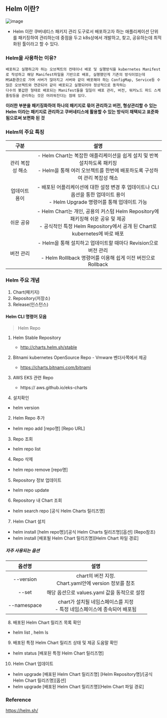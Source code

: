 ## Helm 이란?

![image](https://github.com/alstjq8251/Cs-tech/assets/98382954/9443f5e7-656b-4527-b3c5-8c2b928e95b0)

- Helm 이란 쿠버네티스 패키지 관리 도구로서 배포하고자 하는 애플리케이션 단위를 패키징하여 관리하는데 중점을 두고 k8s상에서 개발하고, 찾고, 공유하는데 최적화된 툴이라고 할 수 있다.

### Helm을 사용하는 이유?
```
배포하고 실행하고자 하는 오브젝트의 컨테이너 배포 및 실행방식을 kubernetes Manifest로 작성하고 해당 Manifest파일을 기반으로 배포, 실행했던게 기존의 방식이었는데
MSA환경으로 가며 서버가 많아지고 서버와 같이 배포해야 하는 ConfigMap, Service등 수많은 오브젝트와 연관되어 같이 배포되고 실행되어야 정상적으로 동작하는
다수의 봊갑한 형태로 배포되는 Manifest들을 일일이 배포 관리, 버전, 워커노드 파드 스케줄링등을 관리하는 것은 어려워진다는 점에 있다.
```

**이러한 부분을 패키징화하여 하나의 패키지로 묶어 관리하고 버전, 형상관리할 수 있는 Helm 이라는 패키지로 관리하고 쿠버네티스에 활용할 수 있는 방식이 채택되고 표준화됨으로써 보편화 된 것**

### Helm의 주요 특징

| 구분 | 설명 |
| :--: | :--: |
| 관리 복잡성 해소 | - Helm Chart는 복잡한 애플리케이션을 쉽게 설치 및 반복 설치하도록 패키징 <br> - Helm을 통해 여러 오브젝트를 한번에 배포하도록 구성하여 관리 복잡성 해소 |
| 업데이트 용이 | - 배포된 어플리케이션에 대한 설정 변경 후 업데이트나 CLI옵션을 통한 업데이트 용이 <br> - Helm Upgrade 명령어를 통해 업데이트 가능 |
| 쉬운 공유 | - Helm Chart는 개인, 공용의 커스텀 Helm Repository에 패키징해 쉬운 공유 및 제공 <br> - 공식적인 특정 Helm Repository에서 공개 된 Chart로 kubernetes에 바로 배포 |
| 버전 관리 | - Helm을 통해 설치하고 업데이트할 때마다 Revision으로 버전 관리 <br> - Helm Rolllback 명령어를 이용해 쉽게 이전 버전으로 Rollback |

### Helm 주요 개념
1. Chart(패키지)
2. Repository(저장소)
3. Release(인스턴스)

#### Helm CLI 명령어 모음
> Helm Repo
1. Helm Stable Repository
   - http://charts.helm.sh/stable
2. Bitnami kubernetes OpenSource Repo - Vmware 벤더사쪽에서 제공
   - https://charts.bitnami.com/bitnami
3. AWS EKS 관련 Repo
   - https:// aws.github.io/eks-charts

1. 설치확인
  - helm version
2. Helm Repo 추가
  - helm repo add [repo명] [Repo URL]
3. Repo 조회
  - helm repo list
4. Repo 삭제
  - helm repo remove [repo명]
5. Repository 정보 업데이트
  - helm repo update
6. Repository 내 Chart 조회
  - helm search repo [공식 Helm Charts 릴리즈명]
7. Helm Chart 설치
  - helm install [helm repo명]/[공식 Helm Charts 릴리즈명][옵션] (Repo참조)
  - helm install [배포될 Helm Chart 릴리즈명][Helm Chart 파일 경로]

##### 자주 사용되는 옵션
| 옵션명 | 설명 |
| :--: | :--: |
| --version | chart의 버전 지정. <br> Chart.yaml안에 version 정보를 참조 |
| --set | 해당 옵션으로 values.yaml 값을 동적으로 설정 |
| --namespace | chart가 설치될 네임스페이스를 지정 <br> - 특정 네임스페이스에 종속되어 배포됨 |
    
8. 배포된 Helm Chart 릴리즈 목록 확인
  - helm list , helm ls
9. 배포된 특정 Helm Chart 릴리즈 상태 및 제공 도움말 확인
  - helm status [배포된 특정 Helm Chart 릴리즈명]
10. Helm Chart 업데이트
  - helm upgrade [배포된 Helm Chart 릴리즈명] [Helm Repository명]/[공식 Helm Chart 릴리즈명][옵션]
  - helm upgrade [배포된 Helm Chart 릴리즈명][Helm Chart 파일 경로]


### Reference
<https://helm.sh/><br>
